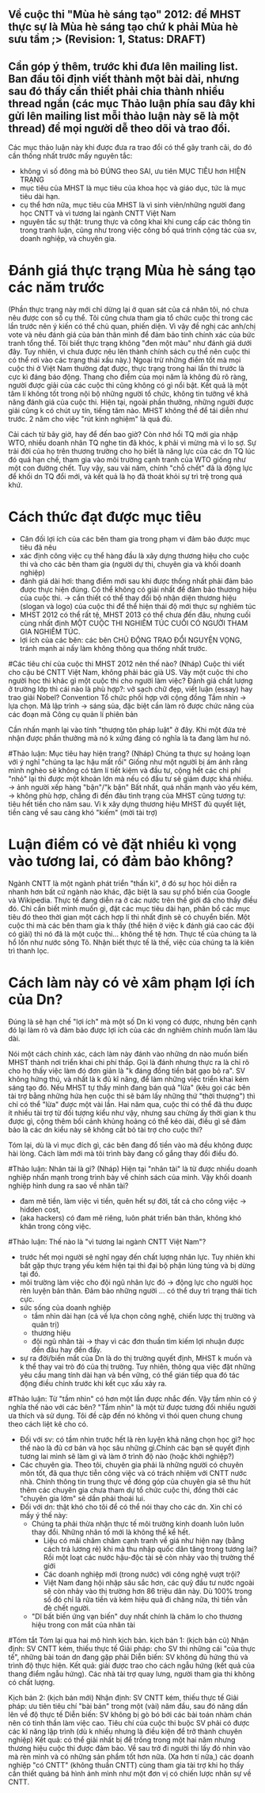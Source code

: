 Về cuộc thi "Mùa hè sáng tạo" 2012: để MHST thực sự là Mùa hè sáng tạo chứ k phải Mùa hè sưu tầm ;>
(Revision: 1, Status: DRAFT)
---
Cần góp ý thêm, trước khi đưa lên mailing list. Ban đầu tôi định viết thành một bài dài, nhưng sau đó thấy cần thiết phải chia thành nhiều thread ngắn (các mục Thảo luận phía sau đây khi gửi lên mailing list mỗi thảo luận này sẽ là một thread) để mọi người dễ theo dõi và trao đổi.
---
Các mục thảo luận này khi được đưa ra trao đổi có thể gây tranh cãi, do đó cần thống nhất trước mấy nguyên tắc:
  - không vì số đông mà bỏ ĐÚNG theo SAI, ưu tiên MỤC TIÊU hơn HIỆN TRẠNG
  - mục tiêu của MHST là mục tiêu của khoa học và giáo dục, tức là mục tiêu dài hạn.
  - cụ thể hơn nữa, mục tiêu của MHST là vì sinh viên/những người đang học CNTT và vì tương lai ngành CNTT Việt Nam
  - nguyên tắc sự thật: trung thực và công khai khi cung cấp các thông tin trong tranh luận, cũng như trong việc công bố quá trình cộng tác của sv, doanh nghiệp, và chuyên gia.

# Đánh giá thực trạng Mùa hè sáng tạo các năm trước
(Phần thực trạng này mới chỉ dừng lại ở quan sát của cá nhân tôi, nó chưa nêu được con số cụ thể. Tôi cũng chưa tham gia tổ chức cuộc thi trong các lần trước nên ý kiến có thể chủ quan, phiến diện. Vì vậy đề nghị các anh/chị vote và nêu đánh giá của bản thân mình để đảm bảo tính chính xác của bức tranh tổng thể.
Tôi biết thực trạng không "đen một màu" như đánh giá dưới đây. Tuy nhiên, vì chưa được nêu lên thành chính sách cụ thể nên cuộc thi có thể rơi vào các trạng thái xấu này.)
Ngoại trừ những điểm tốt mà mọi cuộc thi ở Việt Nam thường đạt được, thực trạng trong hai lần thi trước là cực kì đáng báo động. Thang cho điểm của mọi năm là không đủ rõ ràng, người được giải của các cuộc thi cũng không có gì nổi bật. Kết quả là một tâm lí không tốt trong nội bộ những người tổ chức, không tin tưởng về khả năng đánh giá của cuộc thi. Hiện tại, ngoài phần thưởng, những người được giải cũng k có chút uy tín, tiếng tăm nào.
MHST không thể để tái diễn như trước. 2 năm cho việc "rút kinh nghiệm" là quá đủ.

Cải cách từ bây giờ, hay để đến bao giờ?
Còn nhớ hồi TQ mới gia nhập WTO, nhiều doanh nhân TQ nghe tin đã khóc, k phải vì mừng mà vì lo sợ. Sự trải đời của họ trên thương trường cho họ biết là năng lực của các dn TQ lúc đó quá hạn chế, tham gia vào môi trường cạnh tranh của WTO giống như một con đường chết. Tuy vậy, sau vài năm, chính "chỗ chết" đã là động lực để khối dn TQ đổi mới, và kết quả là họ đã thoát khỏi sự trì trệ trong quá khứ.

# Cách thức đạt được mục tiêu
  - Cân đối lợi ích của các bên tham gia trong phạm vi đảm bảo được mục tiêu đã nêu
  - xác định công việc cụ thể hàng đầu là xây dựng thương hiệu cho cuộc thi và cho các bên tham gia (người dự thi, chuyên gia và khối doanh nghiệp)
  - đánh giá dài hơi: thang điểm mới sau khi được thống nhất phải đảm bảo được thực hiện đúng. Có thể không có giải nhất để đảm bảo thương hiệu của cuộc thi.
    -> cần thiết có thể thay đổi bộ nhận diện thương hiệu (slogan và logo) của cuộc thi để thể hiện thái độ mới thực sự nghiêm túc
  - MHST 2012 có thể rất tệ, MHST 2013 có thể chưa đến đâu, nhưng cuối cùng nhất định MỘT CUỘC THI NGHIÊM TÚC CUỐI CÓ NGƯỜI THAM GIA NGHIÊM TÚC.
  - lợi ích của các bên: các bên CHỦ ĐỘNG TRAO ĐỔI NGUYỆN VỌNG, tránh mạnh ai nấy làm không thông qua thống nhất trước.

#Các tiêu chí của cuộc thi MHST 2012 nên thế nào? (Nháp)
Cuộc thi viết cho cậu bé CNTT Việt Nam, không phải bác già US. Vây một cuộc thi cho người học thì khác gì một cuộc thi cho người làm việc? Đánh giá chất lượng ở trường lớp thì cái nào là phù hợp?: vở sạch chữ đẹp, viết luận (essay) hay trao giải Nobel?
Convention
Tổ chức phối hợp với cộng đồng
Tầm nhìn -> lựa chọn.
Mã lập trình -> sáng sủa, đặc biệt cần làm rõ được chức năng của các đoạn mã
Công cụ quản lí phiên bản

Cần nhấn mạnh lại vào tính "thượng tôn pháp luật" ở đây. Khi một đứa trẻ nhận được phần thưởng mà nó k xứng đáng có nghĩa là ta đang làm hư nó.

#Thảo luận: Mục tiêu hay hiện trang? (Nháp)
  Chúng ta thực sự hoảng loạn với ý nghĩ "chúng ta lạc hậu mất rồi"
Giống như một người bị ám ảnh rằng mình nghèo sẽ không có tâm lí tiết kiệm và đầu tư, cộng hết các chi phí "nhỏ" lại thì được một khoản lớn mà nếu có đầu tư sẽ giảm được khá nhiều.
-> ảnh người xếp hàng "bận"/"k bận"
Bất nhất, quá nhấn mạnh vào yếu kém, -> không phù hợp, chẳng đi đến đâu
tình trạng của MHST cũng tương tự: tiêu hết tiền cho năm sau. Vì k xây dựng thương hiệu MHST đủ quyết liệt, tiền càng về sau càng khó "kiếm" (mời tài trợ)

# Luận điểm có vẻ đặt nhiều kì vọng vào tương lai, có đảm bảo không?
Ngành CNTT là một ngành phát triển "thần kì", ở đó sự học hỏi diễn ra nhanh hơn bất cứ ngành nào khác, đặc biệt là sau sự phổ biến của Google và Wikipedia. Thực tế đang diễn ra ở các nước trên thế giới đã cho thấy điều đó. Chỉ cần biết mình muốn gì, đặt các mục tiêu dài hạn, phân bổ các mục tiêu đó theo thời gian một cách hợp lí thì nhất định sẽ có chuyển biến.
Một cuộc thi mà các bên tham gia k thấy (thể hiện ở việc k đánh giá cao các đội có giải) thì nó đã là một cuộc thi... không thể tệ hơn. Thực tế của chúng ta là hổ lốn như nước sông Tô. Nhận biết thực tế là thế, việc của chúng ta là kiên trì thanh lọc.

# Cách làm này có vẻ xâm phạm lợi ích của Dn?
Đúng là sẽ hạn chế "lợi ích" mà một số Dn kì vọng có được, nhưng bên cạnh đó lại làm rõ và đảm bảo được lợi ích của các dn nghiêm chỉnh muốn làm lâu dài.

Nói một cách chính xác, cách làm này đánh vào những dn nào muốn biến MHST thành nơi triển khai chi phí thấp. Gọi là đánh nhưng thực ra là chỉ rõ cho họ thấy việc làm đó đơn giản là "k đáng đồng tiền bát gạo bỏ ra". SV không hứng thú, và nhất là k đủ kĩ năng, để làm những việc triển khai kém sáng tạo đó.
Nếu MHST tự thấy mình đang bán quả "lừa" (kêu gọi các bên tài trợ bằng những hứa hẹn cuộc thi sẽ bám lấy những thứ "thời thượng") thì chỉ có thể "lừa" được một vài lần. Hai năm qua, cuộc thi có thể đã thu được ít nhiều tài trợ từ đối tượng kiểu như vậy, nhưng sau chừng ấy thời gian k thu được gì, cộng thêm bối cảnh khủng hoảng có thể kéo dài, điều gì sẽ đảm bảo là các dn kiểu này sẽ không cắt bỏ tài trợ cho cuộc thi?

Tóm lại, dù là vì mục đích gì, các bên đang đổ tiền vào mà đều không được hài lòng. Cách làm mới mà tôi trình bày đang cố gắng thay đổi điều đó.

#Thảo luận: Nhân tài là gì? (Nháp)
  Hiện tại "nhân tài" là từ được nhiều doanh nghiệp nhấn mạnh trong trình bày về chính sách của mình. Vậy khối doanh nghiệp hình dung ra sao về nhân tài?
  - đam mê tiền, làm việc vì tiền, quên hết sự đời, tất cả cho công việc
    -> hidden cost,
  - (aka hackers) có đam mê riêng, luôn phát triển bản thân, không khó khăn trong công việc.

#Thảo luận: Thế nào là "vì tương lai ngành CNTT Việt Nam"?
  - trước hết mọi người sẽ nghĩ ngay đến chất lượng nhân lực. Tuy nhiên khi bắt gặp thực trạng yếu kém hiện tại thì đại bộ phận lúng túng và bị dừng tại đó.
  - môi trường làm việc cho đội ngũ nhân lực đó -> động lực cho người học rèn luyện bản thân. Đảm bảo những người ... có thể duy trì trạng thái tích cực.
  - sức sống của doanh nghiệp
    + tầm nhìn dài hạn (cả về lựa chọn công nghệ, chiến lược thị trường và quản trị)
    + thương hiệu
    + đội ngũ nhân tài
    -> thay vì các đơn thuần tìm kiếm lợi nhuận được đến đâu hay đến đấy.
  - sự ra đời/biến mất của Dn là do thị trường quyết định, MHST k muốn và k thể thay vai trò đó của thị trường. Tuy nhiên, thông qua việc đặt những yêu cầu mang tính dài hạn và bền vững, có thể gián tiếp qua đó tác động điều chỉnh trước khi kết cục xấu xảy ra.

#Thảo luận: Từ "tầm nhìn" có hơn một lần được nhắc đến. Vậy tầm nhìn có ý nghĩa thế nào với các bên?
  "Tầm nhìn" là một từ được tương đối nhiều người ưa thích và sử dụng. Tôi đề cập đến nó không vì thói quen chung chung theo cách liệt kê cho có.
  - Đối với sv: có tầm nhìn trước hết là rèn luyện khả năng chọn học gì? học thế nào là đủ cơ bản và học sâu những gì.Chính các bạn sẽ quyết định tương lai mình sẽ làm gì và làm ở trình độ nào (hoặc khởi nghiệp?)
  - Các chuyên gia. Theo tôi, chuyên gia phải là những người có chuyên môn tốt, đã qua thực tiễn công việc và có trách nhiệm với CNTT nước nhà. Chính thông tin trung thực về đóng góp của chuyên gia sẽ thu hút thêm các chuyên gia chưa tham dự tổ chức cuộc thi, đồng thời các "chuyên gia lởm" sẽ dần phải thoái lui.
  - Đối với dn: thật khó cho tôi để có thể nói thay cho các dn. Xin chỉ có mấy ý thế này:
    + Chúng ta phải thừa nhận thực tế môi trường kinh doanh luôn luôn thay đổi. Những nhân tố mới là không thể kể hết.
      + Liệu có mãi chăm chăm cạnh tranh về giá như hiện nay (bằng cách trả lương rẻ) khi mà thu nhập quốc dân tăng trong tương lai? Rồi một loạt các nước hậu-độc tài sẽ còn nhảy vào thị trường thế giới
      + Các doanh nghiệp mới (trong nước) với công nghệ vượt trội?
      + Việt Nam đang hội nhập sâu sắc hơn, các quỹ đầu tư nước ngoài sẽ còn nhảy vào thị trường hơn 86 triệu dân này. Dù 100% trong số đó chỉ là rửa tiền và kém hiệu quả đi chăng nữa, thì tiền vẫn đè chết người.
    + "Dĩ bất biến ứng vạn biến" duy nhất chính là chăm lo cho thương hiệu trong con mắt của nhân tài

#Tóm tắt
Tóm lại qua hai mô hình kịch bản.
kịch bản 1: (kịch bản cũ)
Nhận định: SV CNTT kém, thiếu thực tế
Giải pháp: cho SV thi những cái "của thực tế", những bài toán dn đang gặp phải
Diễn biến: SV không đủ hứng thú và trình độ thực hiện.
Kết quả: giải được trao cho cách ngẫu hứng (kết quả của thang điểm ngẫu hứng). Các nhà tài trợ quay lưng, người tham gia thi không có chất lượng.

Kịch bản 2: (kịch bản mới)
Nhận định: SV CNTT kém, thiếu thực tế
Giải pháp: ưu tiên tiêu chí "bài bản" trong một (vài) năm đầu, sau đó nâng dần lên về độ thực tế
Diễn biến: SV không bị gò bó bởi các bài toán nhàm chán nên có tinh thần làm việc cao. Tiêu chí của cuộc thi buộc SV phải có được các kĩ năng lập trình (dù k nhiều nhưng là điều kiện để trở thành chuyên nghiệp)
Kết quả: có thể giải nhất bị để trống trong một hai năm nhưng thương hiệu cuộc thi được đảm bảo. Về sau trở đi người thi lấy đó nhìn vào mà rèn mình và có những sản phẩm tốt hơn nữa. (Xa hơn tí nữa,) các doanh nghiệp "có CNTT" (không thuần CNTT) cùng tham gia tài trợ khi họ thấy cần thiết quảng bá hình ảnh mình như một đơn vị có chiến lược nhân sự về CNTT.
